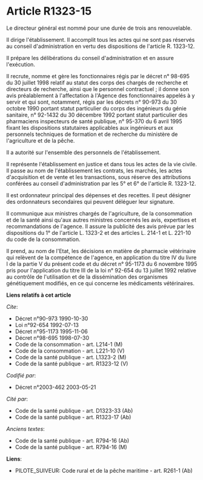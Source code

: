 # Article R1323-15

Le directeur général est nommé pour une durée de trois ans renouvelable.

Il dirige l'établissement. Il accomplit tous les actes qui ne sont pas réservés au conseil d'administration en vertu des
dispositions de l'article R. 1323-12.

Il prépare les délibérations du conseil d'administration et en assure l'exécution.

Il recrute, nomme et gère les fonctionnaires régis par le décret n° 98-695 du 30 juillet 1998 relatif au statut des corps des
chargés de recherche et directeurs de recherche, ainsi que le personnel contractuel ; il donne son avis préalablement à
l'affectation à l'Agence des fonctionnaires appelés à y servir et qui sont, notamment, régis par les décrets n° 90-973 du 30
octobre 1990 portant statut particulier du corps des ingénieurs du génie sanitaire, n° 92-1432 du 30 décembre 1992 portant
statut particulier des pharmaciens inspecteurs de santé publique, n° 95-370 du 6 avril 1995 fixant les dispositions
statutaires applicables aux ingénieurs et aux personnels techniques de formation et de recherche du ministère de
l'agriculture et de la pêche.

Il a autorité sur l'ensemble des personnels de l'établissement.

Il représente l'établissement en justice et dans tous les actes de la vie civile. Il passe au nom de l'établissement les
contrats, les marchés, les actes d'acquisition et de vente et les transactions, sous réserve des attributions conférées au
conseil d'administration par les 5° et 6° de l'article R. 1323-12.

Il est ordonnateur principal des dépenses et des recettes. Il peut désigner des ordonnateurs secondaires qui peuvent déléguer
leur signature.

Il communique aux ministres chargés de l'agriculture, de la consommation et de la santé ainsi qu'aux autres ministres
concernés les avis, expertises et recommandations de l'agence. Il assure la publicité des avis prévue par les dispositions du
1° de l'article L. 1323-2 et des articles L. 214-1 et L. 221-10 du code de la consommation.

Il prend, au nom de l'Etat, les décisions en matière de pharmacie vétérinaire qui relèvent de la compétence de l'agence, en
application du titre IV du livre I de la partie V du présent code et du décret n° 95-1173 du 6 novembre 1995 pris pour
l'application du titre III de la loi n° 92-654 du 13 juillet 1992 relative au contrôle de l'utilisation et de la
dissémination des organismes génétiquement modifiés, en ce qui concerne les médicaments vétérinaires.

**Liens relatifs à cet article**

_Cite_:

  - Décret n°90-973 1990-10-30
  - Loi n°92-654 1992-07-13
  - Décret n°95-1173 1995-11-06
  - Décret n°98-695 1998-07-30
  - Code de la consommation - art. L214-1 (M)
  - Code de la consommation - art. L221-10 (V)
  - Code de la santé publique - art. L1323-2 (M)
  - Code de la santé publique - art. R1323-12 (V)

_Codifié par_:

  - Décret n°2003-462 2003-05-21

_Cité par_:

  - Code de la santé publique - art. D1323-33 (Ab)
  - Code de la santé publique - art. R1323-17 (Ab)

_Anciens textes_:

  - Code de la santé publique - art. R794-16 (Ab)
  - Code de la santé publique - art. R794-16 (M)

**Liens**:

  - PILOTE_SUIVEUR: Code rural et de la pêche maritime - art. R261-1 (Ab)
